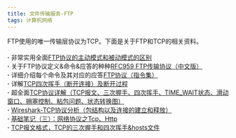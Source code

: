 ```yaml
---
title: 文件传输服务-FTP
tags: 计算机网络
---
```

FTP使用的唯一传输层协议为TCP。下面是关于FTP和TCP的相关资料。<br/><br/>
**·** 非常实用全面[FTP协议的主动模式和被动模式的区别](https://www.cnblogs.com/rainman/p/11647723.html)<br/>
**·** 关于FTP协议定义&命令&应答的种种[RFC959 FTP传输协议（中文版）](https://wenku.baidu.com/view/fd5c3611f18583d049645969.html)<br/>
**·** 详细介绍每个命令及其对应的应答[FTP协议（指令集）](https://blog.csdn.net/weiyuefei/article/details/51758288)<br/>
**·** 详解[TCP四次挥手（断开连接）及断开过程](https://www.cnblogs.com/god-of-death/p/7236463.html)<br/>
**·** 超全面[TCP协议详解（TCP报文、三次握手、四次挥手、TIME_WAIT状态、滑动窗口、拥塞控制、粘包问题、状态转换图）](https://blog.csdn.net/daaikuaichuan/article/details/83475809)<br/>
**·** [Wireshark-TCP协议分析（包结构以及连接的建立和释放）](https://blog.csdn.net/immortal_mcl/article/details/80543231)<br/>
**·** [基础笔记（三）：网络协议之Tcp、Http](https://www.cnblogs.com/ImBit/p/5513401.html)<br/>
**·** [TCP报文格式，TCP的三次握手和四次挥手&hosts文件](https://blog.csdn.net/daaikuaichuan/article/details/83475809)<br/>